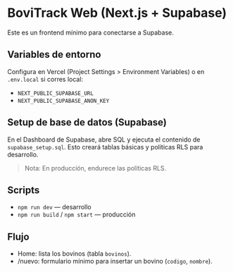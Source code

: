 # BoviTrack Web (Next.js + Supabase)

Este es un frontend mínimo para conectarse a Supabase.

## Variables de entorno

Configura en Vercel (Project Settings > Environment Variables) o en `.env.local` si corres local:

- `NEXT_PUBLIC_SUPABASE_URL`
- `NEXT_PUBLIC_SUPABASE_ANON_KEY`

## Setup de base de datos (Supabase)

En el Dashboard de Supabase, abre SQL y ejecuta el contenido de `supabase_setup.sql`. Esto creará tablas básicas y políticas RLS para desarrollo.

> Nota: En producción, endurece las políticas RLS.

## Scripts

- `npm run dev` — desarrollo
- `npm run build` / `npm start` — producción

## Flujo

- Home: lista los bovinos (tabla `bovinos`).
- /nuevo: formulario mínimo para insertar un bovino (`codigo`, `nombre`).
